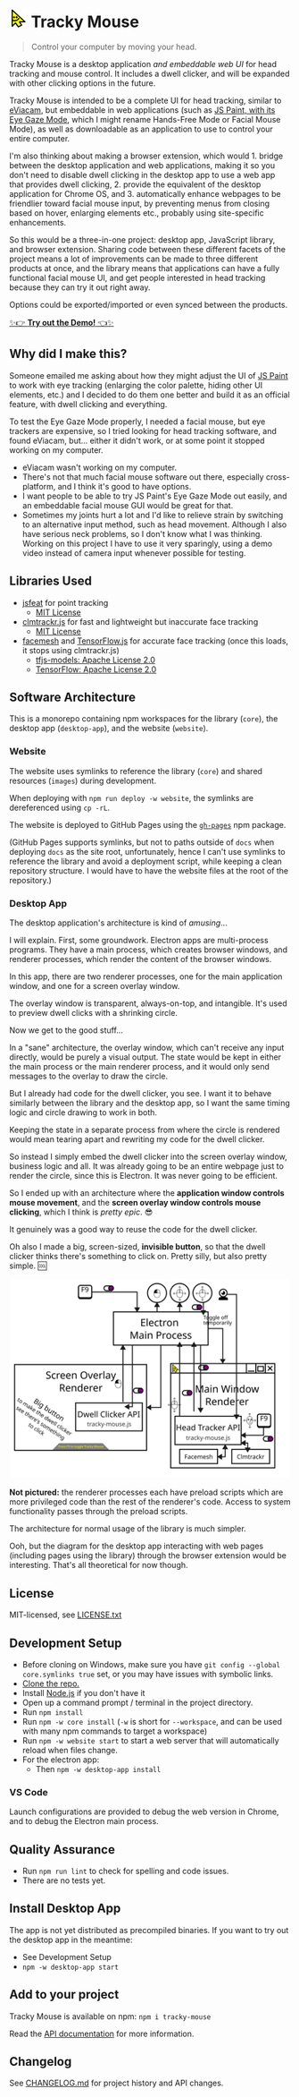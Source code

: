 # ![](./images/tracky-mouse-logo-32.png) Tracky Mouse

> Control your computer by moving your head.

Tracky Mouse is a desktop application *and embeddable web UI* for head tracking and mouse control.
It includes a dwell clicker, and will be expanded with other clicking options in the future.

Tracky Mouse is intended to be a complete UI for head tracking, similar to [eViacam](https://github.com/cmauri/eviacam), but embeddable in web applications (such as [JS Paint, with its Eye Gaze Mode](https://jspaint.app/#eye-gaze-mode), which I might rename Hands-Free Mode or Facial Mouse Mode), as well as downloadable as an application to use to control your entire computer.

I'm also thinking about making a browser extension, which would 1. bridge between the desktop application and web applications, making it so you don't need to disable dwell clicking in the desktop app to use a web app that provides dwell clicking, 2. provide the equivalent of the desktop application for Chrome OS, and 3. automatically enhance webpages to be friendlier toward facial mouse input, by preventing menus from closing based on hover, enlarging elements etc., probably using site-specific enhancements.

So this would be a three-in-one project: desktop app, JavaScript library, and browser extension.
Sharing code between these different facets of the project means a lot of improvements can be made to three different products at once, and the library means that applications can have a fully functional facial mouse UI, and get people interested in head tracking because they can try it out right away.

Options could be exported/imported or even synced between the products.

[✨👉 **Try out the Demo!** 👈✨](https://trackymouse.js.org/)

## Why did I make this?

Someone emailed me asking about how they might adjust the UI of [JS Paint](https://jspaint.app/) to work with eye tracking (enlarging the color palette, hiding other UI elements, etc.)
and I decided to do them one better and build it as an official feature, with dwell clicking and everything.

To test the Eye Gaze Mode properly, I needed a facial mouse, but eye trackers are expensive, so I tried looking for head tracking software, and found eViacam, but... either it didn't work, or at some point it stopped working on my computer.

- eViacam wasn't working on my computer.
- There's not that much facial mouse software out there, especially cross-platform, and I think it's good to have options.
- I want people to be able to try JS Paint's Eye Gaze Mode out easily, and an embeddable facial mouse GUI would be great for that.
- Sometimes my joints hurt a lot and I'd like to relieve strain by switching to an alternative input method, such as head movement. Although I also have serious neck problems, so I don't know what I was thinking. Working on this project I have to use it very sparingly, using a demo video instead of camera input whenever possible for testing.

## Libraries Used

- [jsfeat](https://github.com/inspirit/jsfeat) for point tracking
	- [MIT License](https://github.com/inspirit/jsfeat/blob/master/LICENSE)
- [clmtrackr.js](https://github.com/auduno/clmtrackr) for fast and lightweight but inaccurate face tracking
	- [MIT License](https://github.com/auduno/clmtrackr/blob/dev/LICENSE.txt)
- [facemesh](https://github.com/tensorflow/tfjs-models/tree/master/facemesh#mediapipe-facemesh) and [TensorFlow.js](https://www.tensorflow.org/) for accurate face tracking (once this loads, it stops using clmtrackr.js)
	- [tfjs-models: Apache License 2.0](https://github.com/tensorflow/tfjs-models/blob/master/LICENSE)
	- [TensorFlow: Apache License 2.0](https://github.com/tensorflow/tensorflow/blob/master/LICENSE)

## Software Architecture

This is a monorepo containing npm workspaces for the library (`core`), the desktop app (`desktop-app`), and the website (`website`).

### Website

The website uses symlinks to reference the library (`core`) and shared resources (`images`) during development.

When deploying with `npm run deploy -w website`, the symlinks are dereferenced using `cp -rL`.

The website is deployed to GitHub Pages using the [`gh-pages`](https://www.npmjs.com/package/gh-pages) npm package.

(GitHub Pages supports symlinks, but not to paths outside of `docs` when deploying `docs` as the site root, unfortunately,
hence I can't use symlinks to reference the library and avoid a deployment script, while keeping a clean repository structure.
I would have to have the website files at the root of the repository.)

### Desktop App

The desktop application's architecture is kind of *amusing*...

I will explain. First, some groundwork. Electron apps are multi-process programs. They have a main process, which creates browser windows, and renderer processes, which render the content of the browser windows.

In this app, there are two renderer processes, one for the main application window, and one for a screen overlay window.

The overlay window is transparent, always-on-top, and intangible. It's used to preview dwell clicks with a shrinking circle.

Now we get to the good stuff...

In a "sane" architecture, the overlay window, which can't receive any input directly, would be purely a visual output. The state would be kept in either the main process or the main renderer process, and it would only send messages to the overlay to draw the circle.

But I already had code for the dwell clicker, you see. I want it to behave similarly between the library and the desktop app, so I want the same timing logic and circle drawing to work in both.

Keeping the state in a separate process from where the circle is rendered would mean tearing apart and rewriting my code for the dwell clicker.

So instead I simply embed the dwell clicker into the screen overlay window, business logic and all.
It was already going to be an entire webpage just to render the circle, since this is Electron.
It was never going to be efficient.

So I ended up with an architecture where the **application window controls mouse movement**, and the **screen overlay window controls mouse clicking**, which I think is *pretty epic*. 😎

It genuinely was a good way to reuse the code for the dwell clicker.

Oh also I made a big, screen-sized, **invisible button**, so that the dwell clicker thinks there's something to click on. Pretty silly, but also pretty simple. 🆒

![](./images/software-architecture.svg)

**Not pictured:** the renderer processes each have preload scripts which are more privileged code than the rest of the renderer's code. Access to system functionality passes through the preload scripts.

The architecture for normal usage of the library is much simpler.

Ooh, but the diagram for the desktop app interacting with web pages (including pages using the library) through the browser extension would be interesting. That's all theoretical for now though.

## License

MIT-licensed, see [LICENSE.txt](./LICENSE.txt)

## Development Setup

- Before cloning on Windows, make sure you have `git config --global core.symlinks true` set, or you may have issues with symbolic links.
- [Clone the repo.](https://help.github.com/articles/cloning-a-repository/)
- Install [Node.js](https://nodejs.org/) if you don't have it
- Open up a command prompt / terminal in the project directory.
- Run `npm install`
- Run `npm -w core install` (`-w` is short for `--workspace`, and can be used with many npm commands to target a workspace)
- Run `npm -w website start` to start a web server that will automatically reload when files change.
- For the electron app:
	- Then `npm -w desktop-app install`

### VS Code

Launch configurations are provided to debug the web version in Chrome, and to debug the Electron main process.

## Quality Assurance

- Run `npm run lint` to check for spelling and code issues.
- There are no tests yet.

## Install Desktop App

The app is not yet distributed as precompiled binaries.
If you want to try out the desktop app in the meantime:

- See Development Setup
- `npm -w desktop-app start`

## Add to your project

Tracky Mouse is available on npm:
`npm i tracky-mouse`

Read the [API documentation](./API.md) for more information.

## Changelog

See [CHANGELOG.md](./CHANGELOG.md) for project history and API changes.

